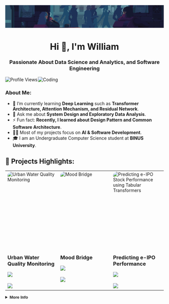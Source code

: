 <div align="center">
  <img src="https://github.com/williamtheodoruswijaya/williamtheodoruswijaya/blob/main/background.gif" alt="Header Image">
</div>

<h1 align="center">Hi 👋, I'm William</h1>
<h3 align="center">Passionate About Data Science and Analytics, and Software Engineering</h3>

<img align="right" alt="Coding" width="400" src="https://c.tenor.com/DBqjevyA2o4AAAAM/bongo-cat-codes.gif">

<p align="left">
  <img src="https://komarev.com/ghpvc/?username=williamtheodoruswijaya&label=Profile%20views&color=0e75b6&style=flat" alt="Profile Views" />
</p>

### About Me:
- 🌱 I’m currently learning **Deep Learning** such as **Transformer Architecture, Attention Mechanism, and Residual Network**.  
- 💬 Ask me about **System Design and Exploratory Data Analysis**.  
- ⚡ Fun fact: **Recently, I learned about Design Pattern and Common Software Architecture**.  
- 👨‍💻 Most of my projects focus on **AI & Software Development**.  
- 🎓 I am an Undergraduate Computer Science student at **BINUS University**.

## 🚀 Projects Highlights:
<div align="center">
  <table>
    <tr>
      <td width="33%" valign="top">
        <div style="width:100%;height:240px;overflow:hidden;border-radius:12px;">
          <img src="https://github.com/user-attachments/assets/69fd36cb-a539-42eb-9c59-3186a9f4e770"
             alt="Urban Water Quality Monitoring"
             style="width:100%;height:100%;object-fit:cover;display:block;border-radius:12px;">
        </div>
        <h3>Urban Water Quality Monitoring</h3>
        <a href="https://drive.google.com/file/d/1DcQ7ss-r3WeN4zpuYMpuGhWxgfY8BK7L/view" target="_blank">
          <img src="https://img.shields.io/badge/Project-View_Details-blue?style=for-the-badge&logo=google-drive&logoColor=white"/>
        </a>
        <br/><br/>
        <img src="https://skillicons.dev/icons?i=python,tensorflow,pytorch" height="30"/>
      </td>
      <td width="33%" valign="top">
      <div style="width:100%;height:240px;overflow:hidden;border-radius:12px;">
        <img src="https://github.com/user-attachments/assets/07aea33e-2e38-42db-b48c-00b7de0c2986"
             alt="Mood Bridge"
             style="width:100%;height:100%;object-fit:cover;display:block;border-radius:12px;">
      </div>
        <h3>Mood Bridge</h3>
        <a href="https://github.com/williamtheodoruswijaya/mood-bridge-v2" target="_blank">
          <img src="https://img.shields.io/badge/GitHub-View%20Repository-black?logo=github&style=for-the-badge" />
        </a>
        <br/><br/>
        <img src="https://skillicons.dev/icons?i=go,redis,aws,postgres,next" height="30"/>
      </td>
      <td width="33%" valign="top">
      <div style="width:100%;height:240px;overflow:hidden;border-radius:12px;">
        <img src="https://github.com/user-attachments/assets/4e6d0b75-189c-4280-9d56-19085779d2da"
             alt="Predicting e-IPO Stock Performance using Tabular Transformers"
             style="width:100%;height:100%;object-fit:cover;display:block;border-radius:12px;">
      </div>
        <h3>Predicting e-IPO Performance</h3>
        <a href="https://github.com/williamtheodoruswijaya/Datathon-UI-2025" target="_blank">
          <img src="https://img.shields.io/badge/GitHub-View%20Repository-black?logo=github&style=for-the-badge" />
        </a>
        <br/><br/>
        <img src="https://skillicons.dev/icons?i=python,sklearn,tensorflow,pytorch" height="30"/>
      </td>
    </tr>
  </table>
</div>

<details>
  <br>
  <summary style="font-family: 'Product Sans', sans-serif; font-size: small;"><b>More Info</b></summary>
  <div align="center" style="display: flex; flex-direction: column; gap: 1rem;">
    
---

### 📈 Stats:
<table align="center">
  <tr>
    <td>
      <img height=200 align="center" src="https://github-readme-stats.vercel.app/api?username=williamtheodoruswijaya&theme=tokyonight&show_icons=true&hide_border=true&count_private=true" alt="GitHub Stats" />
    </td>
    <td>
      <img height=200 align="center" src="https://github-readme-streak-stats.herokuapp.com/?user=williamtheodoruswijaya&theme=tokyonight&hide_border=true" alt="GitHub Streak Stats" />
    </td>
  </tr>
  <tr>
    <td>
      <img height=200 align="center" src="https://github-readme-stats.vercel.app/api/top-langs/?username=williamtheodoruswijaya&theme=tokyonight&show_icons=true&hide_border=true&layout=compact&hide=html,jupyter%20notebook" alt="Top Languages" />
    </td>
    <td>
      <img height=200 align="center" src="https://github-readme-activity-graph.vercel.app/graph?username=williamtheodoruswijaya&bg_color=000000&color=00e1ff&line=00e1ff&point=ffffff&area=true&hide_border=true" alt="Contributions Graph" />
    </td>
  </tr>
</table>

<p align="center">
  <img src="https://github.com/williamtheodoruswijaya/williamtheodoruswijaya/blob/output/github-contribution-grid-snake-dark.svg" alt="GitHub Contribution Snake" />
</p>

---

### 🏆 Trophies:
<p align="center">
  <img src="https://github-profile-trophy.vercel.app/?username=williamtheodoruswijaya&theme=onestar&no-frame=true&column=7" alt="GitHub Trophies" />
</p>
  </div>
</details>
